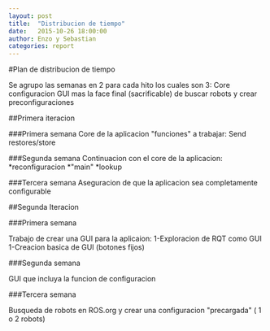 ```yaml
---
layout: post
title:  "Distribucion de tiempo"
date:   2015-10-26 18:00:00
author: Enzo y Sebastian
categories: report
---
```


#Plan de distribucion de tiempo

Se agrupo las semanas en 2 para cada hito
los cuales son 3:
Core
configuracion
GUI
mas la face final (sacrificable) de buscar robots y crear preconfiguraciones 

##Primera iteracion

###Primera semana
Core de la aplicacion
"funciones" a trabajar:
Send
restores/store

###Segunda semana
Continuacion con el core de la aplicacion:
*reconfiguracion
*"main"
*lookup

###Tercera semana
Aseguracion de que la aplicacion sea completamente configurable 


##Segunda Iteracion

###Primera semana

Trabajo de crear una GUI para la aplicaion:
1-Exploracion de RQT como GUI
1-Creacion basica de GUI (botones fijos)

###Segunda semana

GUI que incluya la funcion de configuracion 

###Tercera semana

Busqueda de robots en ROS.org y crear una configuracion "precargada" ( 1 o 2 robots)
